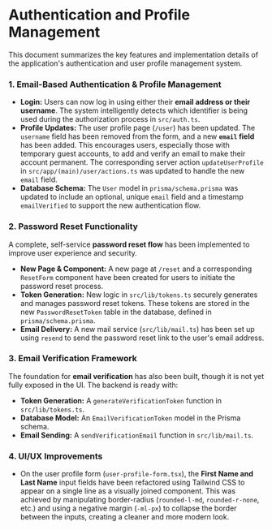 # Authentication and Profile Management

This document summarizes the key features and implementation details of the application's authentication and user profile management system.

### 1. Email-Based Authentication & Profile Management

- **Login:** Users can now log in using either their **email address or their username**. The system intelligently detects which identifier is being used during the authorization process in `src/auth.ts`.
- **Profile Updates:** The user profile page (`/user`) has been updated. The `username` field has been removed from the form, and a new **`email` field** has been added. This encourages users, especially those with temporary guest accounts, to add and verify an email to make their account permanent. The corresponding server action `updateUserProfile` in `src/app/(main)/user/actions.ts` was updated to handle the new `email` field.
- **Database Schema:** The `User` model in `prisma/schema.prisma` was updated to include an optional, unique `email` field and a timestamp `emailVerified` to support the new authentication flow.

### 2. Password Reset Functionality

A complete, self-service **password reset flow** has been implemented to improve user experience and security.

- **New Page & Component:** A new page at `/reset` and a corresponding `ResetForm` component have been created for users to initiate the password reset process.
- **Token Generation:** New logic in `src/lib/tokens.ts` securely generates and manages password reset tokens. These tokens are stored in the new `PasswordResetToken` table in the database, defined in `prisma/schema.prisma`.
- **Email Delivery:** A new mail service (`src/lib/mail.ts`) has been set up using `resend` to send the password reset link to the user's email address.

### 3. Email Verification Framework

The foundation for **email verification** has also been built, though it is not yet fully exposed in the UI. The backend is ready with:
- **Token Generation:** A `generateVerificationToken` function in `src/lib/tokens.ts`.
- **Database Model:** An `EmailVerificationToken` model in the Prisma schema.
- **Email Sending:** A `sendVerificationEmail` function in `src/lib/mail.ts`.

### 4. UI/UX Improvements

- On the user profile form (`user-profile-form.tsx`), the **First Name and Last Name** input fields have been refactored using Tailwind CSS to appear on a single line as a visually joined component. This was achieved by manipulating border-radius (`rounded-l-md`, `rounded-r-none`, etc.) and using a negative margin (`-ml-px`) to collapse the border between the inputs, creating a cleaner and more modern look.
